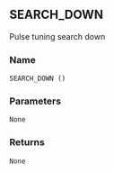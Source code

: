 ## SEARCH\_DOWN

Pulse tuning search down


### Name

`SEARCH_DOWN ()`


### Parameters

`None`


### Returns

`None`
